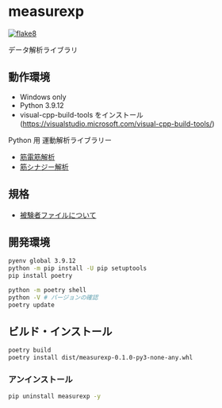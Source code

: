 # measurexp
[![flake8](https://github.com/bcl-group/measurexp/actions/workflows/flake8.yml/badge.svg)](https://github.com/bcl-group/measurexp/actions/workflows/flake8.yml)

データ解析ライブラリ

## 動作環境
- Windows only
- Python 3.9.12
- visual-cpp-build-tools をインストール (https://visualstudio.microsoft.com/visual-cpp-build-tools/)

Python 用 運動解析ライブラリー

- [筋電筋解析](EMG.md)
- [筋シナジー解析](muscle_synergy.md)

## 規格
- [被験者ファイルについて](about-participants.md)

## 開発環境
```bash
pyenv global 3.9.12
python -m pip install -U pip setuptools
pip install poetry

python -m poetry shell
python -V # バージョンの確認
poetry update
```

## ビルド・インストール
```bash
poetry build
poetry install dist/measurexp-0.1.0-py3-none-any.whl
```

### アンインストール
```bash
pip uninstall measurexp -y
```


